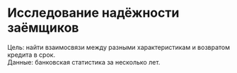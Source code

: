 # Исследование надёжности заёмщиков     
Цель: найти взаимосвязи между разными характеристикам и возвратом кредита в срок.      
Данные: банковская статистика за несколько лет.  


